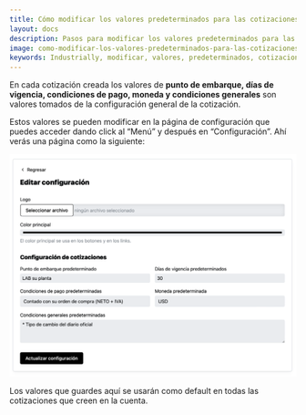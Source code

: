```yaml
---
title: Cómo modificar los valores predeterminados para las cotizaciones
layout: docs
description: Pasos para modificar los valores predeterminados para las cotizaciones en Industrially.
image: como-modificar-los-valores-predeterminados-para-las-cotizaciones/configuracion.png
keywords: Industrially, modificar, valores, predeterminados, cotizaciones, configuración, cotización, solicitud, cotización, equipo industrial, software para proveedores industriales, gestión de solicitudes, flujo de cotización, equipo industrial, portal de clientes, seguimiento de cotizaciones
---
```


En cada cotización creada los valores de **punto de embarque, días de vigencia, condiciones de pago, moneda y condiciones generales** son valores tomados de la configuración general de la cotización.

Estos valores se pueden modificar en la página de configuración que puedes acceder dando click al “Menú” y después en “Configuración”. Ahí verás una página como la siguiente:

![Configuración](como-modificar-los-valores-predeterminados-para-las-cotizaciones/configuracion.png)

Los valores que guardes aquí se usarán como default en todas las cotizaciones que creen en la cuenta.